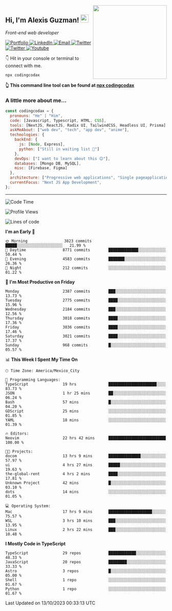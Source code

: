 <img align='right' src="https://media.giphy.com/media/M9gbBd9nbDrOTu1Mqx/giphy.gif" width="230">
<h2>Hi, I'm Alexis Guzman! <img src="https://media.giphy.com/media/hvRJCLFzcasrR4ia7z/giphy.gif" width="25px"></h2>
<p><em>Front-end web developer</em></p>

<p>
  <a href='https://www.codingcodax.dev' target='_blank'>
    <img alt='Portfolio' src='https://img.shields.io/badge/Portfolio-black?logo=vercel&style=flat-square'>
  </a>
  <a href='https://linkedin.com/in/codingcodax' target='_blank'>
    <img alt='LinkedIn' src='https://img.shields.io/badge/LinkedIn-black?logo=LinkedIn&style=flat-square'>
  </a>
  <a href='mailto:codingcodax@gmail.com' target='_blank'>
    <img alt='Email' src='https://img.shields.io/badge/Email-black?logo=Gmail&style=flat-square'>
  </a>
  <a href='https://twitter.com/codingcodax' target='_blank'>
    <img alt='Twitter' src='https://img.shields.io/badge/Twitter-black?logo=Twitter&style=flat-square'>
  </a>
  <a href='https://www.instagram.com/codingcodax' target='_blank'>
    <img alt='Twitter' src='https://img.shields.io/badge/Instagram-black?logo=Instagram&style=flat-square'>
  </a>
  <a href='https://www.youtube.com/@codingcodax' target='_blank'>
    <img alt='Youtube' src='https://img.shields.io/badge/YouTube-black?logo=Youtube&style=flat-square'>
  </a>
</p>

👇 Hit in your console or terminal to connect with me.

```bash
npx codingcodax
```
**👆 This command line tool can be found at [npx codingcodax](https://github.com/codingcodax/npx-codingcodax)**

<h3>A little more about me...</h3>

```javascript
const codingcodax = {
  pronouns: "He" | "Him",
  code: [Javascript, Typescript, HTML, CSS],
  tools: [NextJS, ReactJS, Radix UI, TailwindCSS, Headless UI, Prisma],
  askMeAbout: ["web dev", "tech", "app dev", "anime"],
  technologies: {
    backEnd: {
      js: [Node, Express],
      python: ["Still in waiting list 🥲"]
    },
    devOps: ["I want to learn about this 😊"],
    databases: [Mongo DB, MySQL],
    misc: [Firebase, Figma]
  },
  architecture: ["Progressive web applications", "Single pageapplications"],
  currentFocus: "Next JS App Development",
};
```

---

<!--START_SECTION:waka-->
![Code Time](http://img.shields.io/badge/Code%20Time-1%2C862%20hrs%2026%20mins-blue)

![Profile Views](http://img.shields.io/badge/Profile%20Views-12-blue)

![Lines of code](https://img.shields.io/badge/From%20Hello%20World%20I%27ve%20Written-9.0%20million%20lines%20of%20code-blue)

**I'm an Early 🐤** 

```text
🌞 Morning                3823 commits        █████░░░░░░░░░░░░░░░░░░░░   21.99 % 
🌆 Daytime                8771 commits        █████████████░░░░░░░░░░░░   50.44 % 
🌃 Evening                4583 commits        ███████░░░░░░░░░░░░░░░░░░   26.36 % 
🌙 Night                  212 commits         ░░░░░░░░░░░░░░░░░░░░░░░░░   01.22 % 
```
📅 **I'm Most Productive on Friday** 

```text
Monday                   2387 commits        ███░░░░░░░░░░░░░░░░░░░░░░   13.73 % 
Tuesday                  2775 commits        ████░░░░░░░░░░░░░░░░░░░░░   15.96 % 
Wednesday                2184 commits        ███░░░░░░░░░░░░░░░░░░░░░░   12.56 % 
Thursday                 3018 commits        ████░░░░░░░░░░░░░░░░░░░░░   17.36 % 
Friday                   3036 commits        ████░░░░░░░░░░░░░░░░░░░░░   17.46 % 
Saturday                 3021 commits        ████░░░░░░░░░░░░░░░░░░░░░   17.37 % 
Sunday                   968 commits         █░░░░░░░░░░░░░░░░░░░░░░░░   05.57 % 
```


📊 **This Week I Spent My Time On** 

```text
🕑︎ Time Zone: America/Mexico_City

💬 Programming Languages: 
TypeScript               19 hrs              █████████████████████░░░░   83.73 % 
JSON                     1 hr 25 mins        ██░░░░░░░░░░░░░░░░░░░░░░░   06.24 % 
Bash                     57 mins             █░░░░░░░░░░░░░░░░░░░░░░░░   04.20 % 
GDScript                 25 mins             ░░░░░░░░░░░░░░░░░░░░░░░░░   01.85 % 
YAML                     18 mins             ░░░░░░░░░░░░░░░░░░░░░░░░░   01.39 % 

🔥 Editors: 
Neovim                   22 hrs 42 mins      █████████████████████████   100.00 % 

🐱‍💻 Projects: 
docom                    13 hrs 9 mins       ██████████████░░░░░░░░░░░   57.97 % 
ui                       4 hrs 27 mins       █████░░░░░░░░░░░░░░░░░░░░   19.63 % 
the-global-rent          4 hrs 2 mins        ████░░░░░░░░░░░░░░░░░░░░░   17.81 % 
Unknown Project          42 mins             █░░░░░░░░░░░░░░░░░░░░░░░░   03.10 % 
dots                     14 mins             ░░░░░░░░░░░░░░░░░░░░░░░░░   01.05 % 

💻 Operating System: 
Mac                      17 hrs 9 mins       ███████████████████░░░░░░   75.57 % 
WSL                      3 hrs 10 mins       ███░░░░░░░░░░░░░░░░░░░░░░   13.95 % 
Linux                    2 hrs 22 mins       ███░░░░░░░░░░░░░░░░░░░░░░   10.48 % 
```

**I Mostly Code in TypeScript** 

```text
TypeScript               29 repos            ████████████░░░░░░░░░░░░░   48.33 % 
JavaScript               20 repos            ████████░░░░░░░░░░░░░░░░░   33.33 % 
Astro                    3 repos             █░░░░░░░░░░░░░░░░░░░░░░░░   05.00 % 
Shell                    1 repo              ░░░░░░░░░░░░░░░░░░░░░░░░░   01.67 % 
Python                   1 repo              ░░░░░░░░░░░░░░░░░░░░░░░░░   01.67 % 
```




 Last Updated on 13/10/2023 00:33:13 UTC
<!--END_SECTION:waka-->
